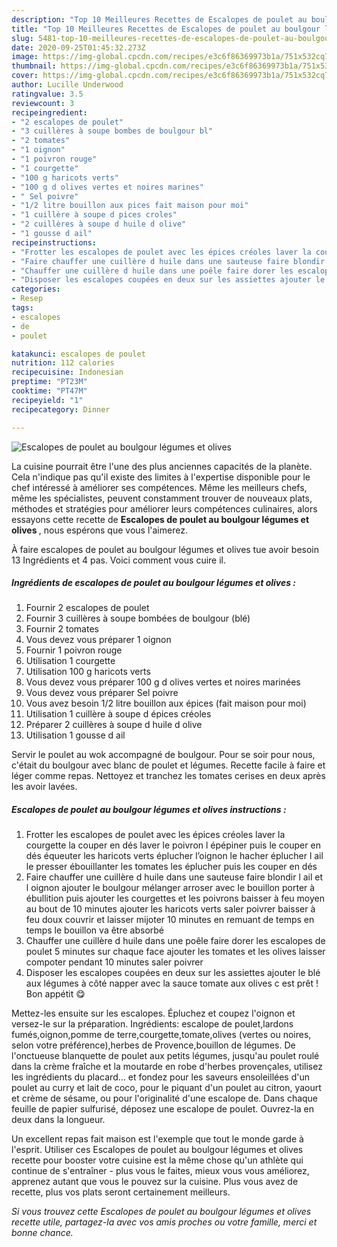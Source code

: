 ```yaml
---
description: "Top 10 Meilleures Recettes de Escalopes de poulet au boulgour légumes et olives"
title: "Top 10 Meilleures Recettes de Escalopes de poulet au boulgour légumes et olives"
slug: 5481-top-10-meilleures-recettes-de-escalopes-de-poulet-au-boulgour-legumes-et-olives
date: 2020-09-25T01:45:32.273Z
image: https://img-global.cpcdn.com/recipes/e3c6f86369973b1a/751x532cq70/escalopes-de-poulet-au-boulgour-legumes-et-olives-photo-principale-de-la-recette.jpg
thumbnail: https://img-global.cpcdn.com/recipes/e3c6f86369973b1a/751x532cq70/escalopes-de-poulet-au-boulgour-legumes-et-olives-photo-principale-de-la-recette.jpg
cover: https://img-global.cpcdn.com/recipes/e3c6f86369973b1a/751x532cq70/escalopes-de-poulet-au-boulgour-legumes-et-olives-photo-principale-de-la-recette.jpg
author: Lucille Underwood
ratingvalue: 3.5
reviewcount: 3
recipeingredient:
- "2 escalopes de poulet"
- "3 cuillères à soupe bombes de boulgour bl"
- "2 tomates"
- "1 oignon"
- "1 poivron rouge"
- "1 courgette"
- "100 g haricots verts"
- "100 g d olives vertes et noires marines"
- " Sel poivre"
- "1/2 litre bouillon aux pices fait maison pour moi"
- "1 cuillère à soupe d pices croles"
- "2 cuillères à soupe d huile d olive"
- "1 gousse d ail"
recipeinstructions:
- "Frotter les escalopes de poulet avec les épices créoles laver la courgette la couper en dés laver le poivron l épépiner puis le couper en dés équeuter les haricots verts éplucher l’oignon le hacher éplucher l ail le presser ébouillanter les tomates les éplucher puis les couper en dés"
- "Faire chauffer une cuillère d huile dans une sauteuse faire blondir l ail et l oignon ajouter le boulgour mélanger arroser avec le bouillon porter à ébullition puis ajouter les courgettes et les poivrons baisser à feu moyen au bout de 10 minutes ajouter les haricots verts saler poivrer baisser à feu doux couvrir et laisser mijoter 10 minutes en remuant de temps en temps le bouillon va être absorbé"
- "Chauffer une cuillère d huile dans une poêle faire dorer les escalopes de poulet 5 minutes sur chaque face ajouter les tomates et les olives laisser compoter pendant 10 minutes saler poivrer"
- "Disposer les escalopes coupées en deux sur les assiettes ajouter le blé aux légumes à côté napper avec la sauce tomate aux olives c est prêt ! Bon appétit 😋"
categories:
- Resep
tags:
- escalopes
- de
- poulet

katakunci: escalopes de poulet 
nutrition: 112 calories
recipecuisine: Indonesian
preptime: "PT23M"
cooktime: "PT47M"
recipeyield: "1"
recipecategory: Dinner

---
```



![Escalopes de poulet au boulgour légumes et olives](https://img-global.cpcdn.com/recipes/e3c6f86369973b1a/751x532cq70/escalopes-de-poulet-au-boulgour-legumes-et-olives-photo-principale-de-la-recette.jpg)

La cuisine pourrait être l'une des plus anciennes capacités de la planète. Cela n'indique pas qu'il existe des limites à l'expertise disponible pour le chef intéressé à améliorer ses compétences. Même les meilleurs chefs, même les spécialistes, peuvent constamment trouver de nouveaux plats, méthodes et stratégies pour améliorer leurs compétences culinaires, alors essayons cette recette de <strong> Escalopes de poulet au boulgour légumes et olives </strong>, nous espérons que vous l'aimerez.

<!--inarticleads1-->

À faire escalopes de poulet au boulgour légumes et olives tue avoir besoin 13 Ingrédients et 4 pas. Voici comment vous cuire il.

##### Ingrédients de escalopes de poulet au boulgour légumes et olives :

1. Fournir 2 escalopes de poulet
1. Fournir 3 cuillères à soupe bombées de boulgour (blé)
1. Fournir 2 tomates
1. Vous devez vous préparer 1 oignon
1. Fournir 1 poivron rouge
1. Utilisation 1 courgette
1. Utilisation 100 g haricots verts
1. Vous devez vous préparer 100 g d olives vertes et noires marinées
1. Vous devez vous préparer  Sel poivre
1. Vous avez besoin 1/2 litre bouillon aux épices (fait maison pour moi)
1. Utilisation 1 cuillère à soupe d épices créoles
1. Préparer 2 cuillères à soupe d huile d olive
1. Utilisation 1 gousse d ail


Servir le poulet au wok accompagné de boulgour. Pour se soir pour nous, c&#39;était du boulgour avec blanc de poulet et légumes. Recette facile à faire et léger comme repas. Nettoyez et tranchez les tomates cerises en deux après les avoir lavées. 

<!--inarticleads2-->

##### Escalopes de poulet au boulgour légumes et olives instructions :

1. Frotter les escalopes de poulet avec les épices créoles laver la courgette la couper en dés laver le poivron l épépiner puis le couper en dés équeuter les haricots verts éplucher l’oignon le hacher éplucher l ail le presser ébouillanter les tomates les éplucher puis les couper en dés
1. Faire chauffer une cuillère d huile dans une sauteuse faire blondir l ail et l oignon ajouter le boulgour mélanger arroser avec le bouillon porter à ébullition puis ajouter les courgettes et les poivrons baisser à feu moyen au bout de 10 minutes ajouter les haricots verts saler poivrer baisser à feu doux couvrir et laisser mijoter 10 minutes en remuant de temps en temps le bouillon va être absorbé
1. Chauffer une cuillère d huile dans une poêle faire dorer les escalopes de poulet 5 minutes sur chaque face ajouter les tomates et les olives laisser compoter pendant 10 minutes saler poivrer
1. Disposer les escalopes coupées en deux sur les assiettes ajouter le blé aux légumes à côté napper avec la sauce tomate aux olives c est prêt ! Bon appétit 😋


Mettez-les ensuite sur les escalopes. Épluchez et coupez l&#39;oignon et versez-le sur la préparation. Ingrédients: escalope de poulet,lardons fumés,oignon,pomme de terre,courgette,tomate,olives (vertes ou noires, selon votre préférence),herbes de Provence,bouillon de légumes. De l&#39;onctueuse blanquette de poulet aux petits légumes, jusqu&#39;au poulet roulé dans la crème fraîche et la moutarde en robe d&#39;herbes provençales, utilisez les ingrédients du placard… et fondez pour les saveurs ensoleillées d&#39;un poulet au curry et lait de coco, pour le piquant d&#39;un poulet au citron, yaourt et crème de sésame, ou pour l&#39;originalité d&#39;une escalope de. Dans chaque feuille de papier sulfurisé, déposez une escalope de poulet. Ouvrez-la en deux dans la longueur. 

<!--inarticleads1-->

<p>
Un excellent repas fait maison est l'exemple que tout le monde garde à l'esprit. Utiliser ces Escalopes de poulet au boulgour légumes et olives recette pour booster votre cuisine est la même chose qu'un athlète qui continue de s'entraîner - plus vous le faites, mieux vous vous améliorez, apprenez autant que vous le pouvez sur la cuisine. Plus vous avez de recette, plus vos plats seront certainement meilleurs.
</p>

<p>
<i>Si vous trouvez cette Escalopes de poulet au boulgour légumes et olives recette utile, partagez-la avec vos amis proches ou votre famille, merci et bonne chance.</i>
</p>

